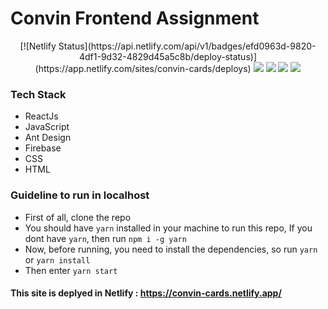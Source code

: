 # Convin Frontend Assignment
<p align="center">
[![Netlify Status](https://api.netlify.com/api/v1/badges/efd0963d-9820-4df1-9d32-4829d45a5c8b/deploy-status)](https://app.netlify.com/sites/convin-cards/deploys)
<img src=https://visitor-badge.glitch.me/badge?page_id=SayanDeveloper.convin-video-card-manager"/>
<img src="https://img.shields.io/github/license/SayanDeveloper/convin-video-card-manager"/>
<img src="https://img.shields.io/github/stars/SayanDeveloper/convin-video-card-manager"/>
<img src="https://img.shields.io/github/forks/SayanDeveloper/convin-video-card-manager"/>
</p>

### Tech Stack
- ReactJs
- JavaScript
- Ant Design 
- Firebase
- CSS
- HTML

### Guideline to run in localhost
- First of all, clone the repo
- You should have `yarn` installed in your machine to run this repo, 
  If you dont have `yarn`, then run `npm i -g yarn`
- Now, before running, you need to install the dependencies, so run `yarn` or `yarn install`
- Then enter `yarn start`

#### This site is deplyed in Netlify : https://convin-cards.netlify.app/